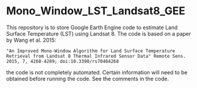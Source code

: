 # Mono_Window_LST_Landsat8_GEE
This repository is to store Google Earth Engine code to estimate Land Surface Temperature (LST) using Landsat 8. The code is based on a paper by Wang et al. 2015:

    "An Improved Mono-Window Algorithm for Land Surface Temperature Retrieval from Landsat 8 Thermal Infrared Sensor Data" Remote Sens. 2015, 7, 4268-4289; doi:10.3390/rs70404268

the code is not completely automated. Certain information will need to be obtained before running the code. See the comments in the code. 
